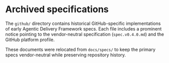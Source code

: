 # Archived specifications

The `github/` directory contains historical GitHub-specific implementations of early Agentic Delivery Framework specs. Each file includes a prominent notice pointing to the vendor-neutral specification (`spec.v0.4.0.md`) and the GitHub platform profile.

These documents were relocated from `docs/specs/` to keep the primary specs vendor-neutral while preserving repository history.

